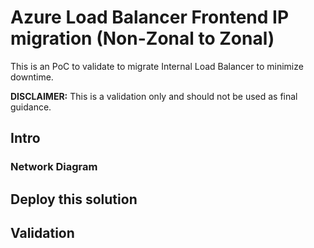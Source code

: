 # Azure Load Balancer Frontend IP migration (Non-Zonal to Zonal)

This is an PoC to validate to migrate Internal Load Balancer to minimize downtime.

**DISCLAIMER:** This is a validation only and should not be used as final guidance.

## Intro

### Network Diagram

### 

## Deploy this solution

## Validation